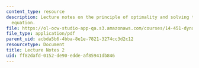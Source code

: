 ```yaml
---
content_type: resource
description: Lecture notes on the principle of optimality and solving the functional
  equation.
file: https://ol-ocw-studio-app-qa.s3.amazonaws.com/courses/14-451-dynamic-optimization-methods-with-applications-fall-2009/ff82dafd0152de90eddeaf85941db846_MIT14_451F09_lec02.pdf
file_type: application/pdf
parent_uid: acbda5b6-4bba-8e1e-7821-3274cc3d2c12
resourcetype: Document
title: Lecture Notes 2
uid: ff82dafd-0152-de90-edde-af85941db846
---
```

